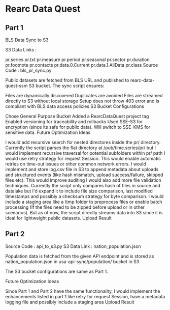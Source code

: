 # Rearc Data Quest


## Part 1


BLS Data Sync to S3

S3 Data Links :

pr.series
pr.txt
pr.measure
pr.period
pr.seasonal
pr.sector
pr.duration
pr.footnote
pr.contacts
pr.data.0.Current
pr.data.1.AllData
pr.class
Source Code : bls_pr_sync.py

Public datasets are fetched from BLS URL and published to rearc-data-quest-ssm S3 bucket. The sync script ensures:

Files are dynamically discovered
Duplicates are avoided
Files are streamed directly to S3 without local storage
Setup does not throw 403 error and is compliant with BLS data access policies
S3 Bucket Configurations

Chose General Purpose Bucket
Added a RearcDataQuest project tag
Enabled versioning for traceability and rollbacks
Used SSE-S3 for encryption (since its safe for public data). Will switch to SSE-KMS for sensitive data.
Future Optimization Ideas

I would add recursive search for nested directores inside the pr/ directory. Currently the script parses the flat directory at /pub/time.series/pr/ but I would implement recursive traversal for potential subfolders within pr/ path
I would use retry strategy for request Session. This would enable automatic retries on time-out issues or other common network errors.
I would implement and store log.csv file in S3 to append metadata about uploads and structured events (like hash mismatch, upload success/failure, skipped files etc). This would improve auditing
I would also add more file validation techniques. Currently the script only compares hash of files in source and datalake but I'd expand it to include file size comparison, last modified timestamps and possibly a checksum strategy for byte comparison.
I would include a staging area like a \tmp folder to preprocess files or enable batch processing (If the files need to be zipped before upload or in other scenarios). But as of now, the script directly streams data into S3 since it is ideal for lightweight public datasets.
Upload Result




## Part 2

Source Code : api_to_s3.py
S3 Data Link : nation_population.json

Population data is fetched from the given API endpoint and is stored as nation_population.json in usa-api-sync/population/ bucket in S3

The S3 bucket configurations are same as Part 1.

Future Optimization Ideas

Since Part 1 and Part 2 have the same functionality, I would implement the enhancements listed in part 1 like retry for request Session, have a metadata logging file and possibly include a staging area
Upload Result

